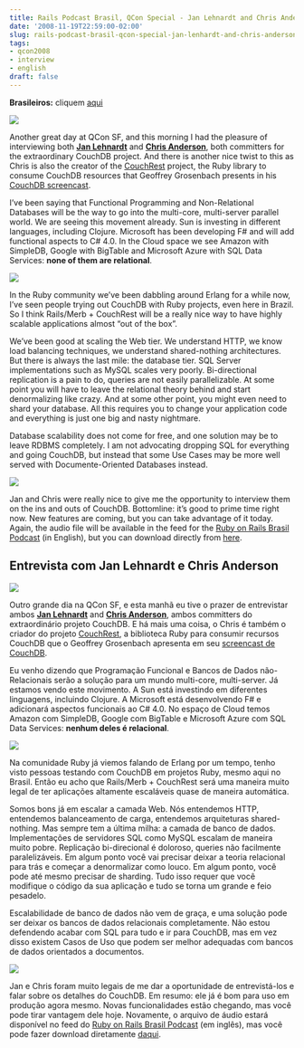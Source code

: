```yaml
---
title: Rails Podcast Brasil, QCon Special - Jan Lehnardt and Chris Anderson from CouchDB
date: '2008-11-19T22:59:00-02:00'
slug: rails-podcast-brasil-qcon-special-jan-lenhardt-and-chris-anderson-from-couchdb
tags:
- qcon2008
- interview
- english
draft: false
---
```


 **Brasileiros:** cliquem [aqui](http://www.akitaonrails.com/2008/11/20/rails-podcast-brasil-qcon-special-jan-lenhardt-and-chris-anderson-from-couchdb#jan_and_chris_couchdb)

[![](http://s3.amazonaws.com/akitaonrails/assets/2008/11/20/couchdblogo.png)](http://incubator.apache.org/couchdb/)

Another great day at QCon SF, and this morning I had the pleasure of interviewing both [**Jan Lehnardt**](http://jan.prima.de/) and [**Chris Anderson**](http://jchris.mfdz.com/posts/122), both committers for the extraordinary CouchDB project. And there is another nice twist to this as Chris is also the creator of the [CouchRest](http://jchris.mfdz.com/posts/122) project, the Ruby library to consume CouchDB resources that Geoffrey Grosenbach presents in his [CouchDB screencast](http://peepcode.com/products/couchdb-with-rails).

I’ve been saying that Functional Programming and Non-Relational Databases will be the way to go into the multi-core, multi-server parallel world. We are seeing this movement already. Sun is investing in different languages, including Clojure. Microsoft has been developing F# and will add functional aspects to C# 4.0. In the Cloud space we see Amazon with SimpleDB, Google with BigTable and Microsoft Azure with SQL Data Services: **none of them are relational**.

![](http://s3.amazonaws.com/akitaonrails/assets/2008/11/20/2711384975_6fd370708a.jpg)

In the Ruby community we’ve been dabbling around Erlang for a while now, I’ve seen people trying out CouchDB with Ruby projects, even here in Brazil. So I think Rails/Merb + CouchRest will be a really nice way to have highly scalable applications almost “out of the box”.

We’ve been good at scaling the Web tier. We understand HTTP, we know load balancing techniques, we understand shared-nothing architectures. But there is always the last mile: the database tier. SQL Server implementations such as MySQL scales very poorly. Bi-directional replication is a pain to do, queries are not easily parallelizable. At some point you will have to leave the relational theory behind and start denormalizing like crazy. And at some other point, you might even need to shard your database. All this requires you to change your application code and everything is just one big and nasty nightmare.

Database scalability does not come for free, and one solution may be to leave RDBMS completely. I am not advocating dropping SQL for everything and going CouchDB, but instead that some Use Cases may be more well served with Documente-Oriented Databases instead.

[![](http://s3.amazonaws.com/akitaonrails/assets/2008/11/19/podcast-icon-180x180.jpg)](/files/jan_chris_couchdb.mp3)

Jan and Chris were really nice to give me the opportunity to interview them on the ins and outs of CouchDB. Bottomline: it’s good to prime time right now. New features are coming, but you can take advantage of it today. Again, the audio file will be available in the feed for the [Ruby on Rails Brasil Podcast](http://podcast.rubyonrails.pro.br/) (in English), but you can download directly from [here](/files/jan_chris_couchdb.mp3).


## Entrevista com Jan Lehnardt e Chris Anderson

[![](http://s3.amazonaws.com/akitaonrails/assets/2008/11/20/couchdblogo.png)](http://incubator.apache.org/couchdb/)

Outro grande dia na QCon SF, e esta manhã eu tive o prazer de entrevistar ambos [**Jan Lehnardt**](http://jan.prima.de/) and [**Chris Anderson**](http://jchris.mfdz.com/posts/122), ambos committers do extraordinário projeto CouchDB. E há mais uma coisa, o Chris é também o criador do projeto [CouchRest](http://jchris.mfdz.com/posts/122), a biblioteca Ruby para consumir recursos CouchDB que o Geoffrey Grosenbach apresenta em seu [screencast de CouchDB](http://peepcode.com/products/couchdb-with-rails).

Eu venho dizendo que Programação Funcional e Bancos de Dados não-Relacionais serão a solução para um mundo multi-core, multi-server. Já estamos vendo este movimento. A Sun está investindo em diferentes linguagens, incluindo Clojure. A Microsoft está desenvolvendo F# e adicionará aspectos funcionais ao C# 4.0. No espaço de Cloud temos Amazon com SimpleDB, Google com BigTable e Microsoft Azure com SQL Data Services: **nenhum deles é relacional**.

![](http://s3.amazonaws.com/akitaonrails/assets/2008/11/20/2711384975_6fd370708a.jpg)

Na comunidade Ruby já viemos falando de Erlang por um tempo, tenho visto pessoas testando com CouchDB em projetos Ruby, mesmo aqui no Brasil. Então eu acho que Rails/Merb + CouchRest será uma maneira muito legal de ter aplicações altamente escaláveis quase de maneira automática.

Somos bons já em escalar a camada Web. Nós entendemos HTTP, entendemos balanceamento de carga, entendemos arquiteturas shared-nothing. Mas sempre tem a última milha: a camada de banco de dados. Implementações de servidores SQL como MySQL escalam de maneira muito pobre. Replicação bi-direcional é doloroso, queries não facilmente paralelizáveis. Em algum ponto você vai precisar deixar a teoria relacional para trás e começar a denormalizar como louco. Em algum ponto, você pode até mesmo precisar de sharding. Tudo isso requer que você modifique o código da sua aplicação e tudo se torna um grande e feio pesadelo.

Escalabilidade de banco de dados não vem de graça, e uma solução pode ser deixar os bancos de dados relacionais completamente. Não estou defendendo acabar com SQL para tudo e ir para CouchDB, mas em vez disso existem Casos de Uso que podem ser melhor adequadas com bancos de dados orientados a documentos.

[![](http://s3.amazonaws.com/akitaonrails/assets/2008/11/19/podcast-icon-180x180.jpg)](/files/jan_chris_couchdb.mp3)

Jan e Chris foram muito legais de me dar a oportunidade de entrevistá-los e falar sobre os detalhes do CouchDB. Em resumo: ele já é bom para uso em produção agora mesmo. Novas funcionalidades estão chegando, mas você pode tirar vantagem dele hoje. Novamente, o arquivo de áudio estará disponível no feed do [Ruby on Rails Brasil Podcast](http://podcast.rubyonrails.pro.br/) (em inglês), mas você pode fazer download diretamente [daqui](/files/jan_chris_couchdb.mp3).

